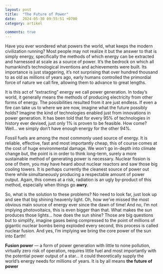 ```yaml
---
layout: post
title:  "The Future of Power"
date:   2024-05-30 09:55:51 +0700
category: artikel

comments: true
---
```


Have you ever wondered what powers the world, what keeps the modern civilization running?<!--more--> Most people may not realize it but the answer to that is simply energy, specifically the methods of which energy can be extracted and harnessed at scale as a source of power. It’s the bedrock on which all humankind’s technological inventions and achievements were built. Its importance is just staggering, it’s not surprising that over hundred thousand to as old as millions of years ago, early humans controlled the primordial force of nature we call fire, allowing them to advance to great lengths.

It is this act of “extracting” energy we call power generation. In today’s world, it generally means the methods of producing electricity from other forms of energy. The possibilities resulted from it are just endless. If even a fire can take us to where we are now, imagine what the future possibly holds? Imagine the kind of technologies enabled just from innovations in power generation. It has been told that for every 95% of technologies in history ever devised, just only 1% is proven to be feasible. How come? Well… we simply don’t have enough energy for the other 94%.

Fossil fuels are among the most commonly used source of energy. It is reliable, effective, fast and most importantly cheap, this of course comes at the cost of huge environmental damage. We won’t go in-depth into climate change but, the point is in order to think long-term, surely a more sustainable method of generating power is necessary. Nuclear fission is one of them, you may have heard about nuclear reactors and saw those big cooling towers. It is perhaps currently the cleanest source of power out there while simultaneously producing a respectable amount of power output. Again, this comes at a risk, radiation is an ugly by-product of this method, especially when things go __awry__.

So, what is the solution to these problems? No need to look far, just look up and see that big shining heavenly light. Oh, how we’ve missed the most obvious main source of energy ever since the dawn of time! And no, I’m not implying photovoltaics, this is even bigger than that. What makes the sun produces those lights… how does the sun shine? Those are big questions but to simplify, imagine gases being compressed to the point of millions of gigantic nuclear bombs being exploded every second, this process is called nuclear fusion. And yes, I’m implying we bring the core power of the sun into Earth!

**Fusion power** — a form of power generation with little to none pollution, virtually zero risk of operation, requires little fuel and most importantly with the potential power output of a star… it could theoretically supply the world’s energy needs for millions of years. It is by all means **the future of power**
